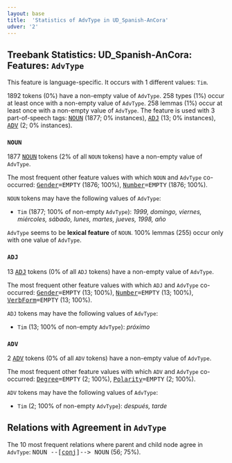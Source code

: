 ```yaml
---
layout: base
title:  'Statistics of AdvType in UD_Spanish-AnCora'
udver: '2'
---
```


## Treebank Statistics: UD_Spanish-AnCora: Features: `AdvType`

This feature is language-specific.
It occurs with 1 different values: `Tim`.

1892 tokens (0%) have a non-empty value of `AdvType`.
258 types (1%) occur at least once with a non-empty value of `AdvType`.
258 lemmas (1%) occur at least once with a non-empty value of `AdvType`.
The feature is used with 3 part-of-speech tags: <tt><a href="es_ancora-pos-NOUN.html">NOUN</a></tt> (1877; 0% instances), <tt><a href="es_ancora-pos-ADJ.html">ADJ</a></tt> (13; 0% instances), <tt><a href="es_ancora-pos-ADV.html">ADV</a></tt> (2; 0% instances).

### `NOUN`

1877 <tt><a href="es_ancora-pos-NOUN.html">NOUN</a></tt> tokens (2% of all `NOUN` tokens) have a non-empty value of `AdvType`.

The most frequent other feature values with which `NOUN` and `AdvType` co-occurred: <tt><a href="es_ancora-feat-Gender.html">Gender</a></tt><tt>=EMPTY</tt> (1876; 100%), <tt><a href="es_ancora-feat-Number.html">Number</a></tt><tt>=EMPTY</tt> (1876; 100%).

`NOUN` tokens may have the following values of `AdvType`:

* `Tim` (1877; 100% of non-empty `AdvType`): <em>1999, domingo, viernes, miércoles, sábado, lunes, martes, jueves, 1998, año</em>

`AdvType` seems to be **lexical feature** of `NOUN`. 100% lemmas (255) occur only with one value of `AdvType`.

### `ADJ`

13 <tt><a href="es_ancora-pos-ADJ.html">ADJ</a></tt> tokens (0% of all `ADJ` tokens) have a non-empty value of `AdvType`.

The most frequent other feature values with which `ADJ` and `AdvType` co-occurred: <tt><a href="es_ancora-feat-Gender.html">Gender</a></tt><tt>=EMPTY</tt> (13; 100%), <tt><a href="es_ancora-feat-Number.html">Number</a></tt><tt>=EMPTY</tt> (13; 100%), <tt><a href="es_ancora-feat-VerbForm.html">VerbForm</a></tt><tt>=EMPTY</tt> (13; 100%).

`ADJ` tokens may have the following values of `AdvType`:

* `Tim` (13; 100% of non-empty `AdvType`): <em>próximo</em>

### `ADV`

2 <tt><a href="es_ancora-pos-ADV.html">ADV</a></tt> tokens (0% of all `ADV` tokens) have a non-empty value of `AdvType`.

The most frequent other feature values with which `ADV` and `AdvType` co-occurred: <tt><a href="es_ancora-feat-Degree.html">Degree</a></tt><tt>=EMPTY</tt> (2; 100%), <tt><a href="es_ancora-feat-Polarity.html">Polarity</a></tt><tt>=EMPTY</tt> (2; 100%).

`ADV` tokens may have the following values of `AdvType`:

* `Tim` (2; 100% of non-empty `AdvType`): <em>después, tarde</em>

## Relations with Agreement in `AdvType`

The 10 most frequent relations where parent and child node agree in `AdvType`:
<tt>NOUN --[<tt><a href="es_ancora-dep-conj.html">conj</a></tt>]--> NOUN</tt> (56; 75%).

